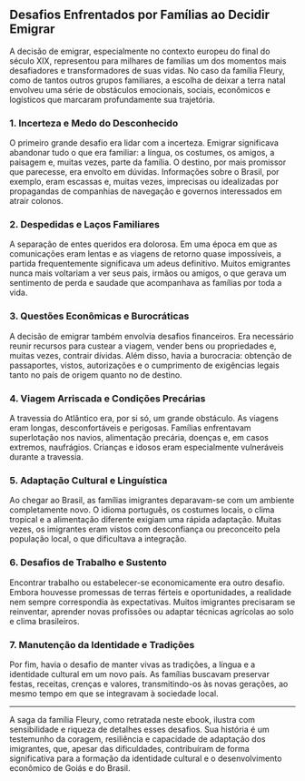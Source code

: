 ## Desafios Enfrentados por Famílias ao Decidir Emigrar

A decisão de emigrar, especialmente no contexto europeu do final do século XIX, representou para milhares de famílias um dos momentos mais desafiadores e transformadores de suas vidas. No caso da família Fleury, como de tantos outros grupos familiares, a escolha de deixar a terra natal envolveu uma série de obstáculos emocionais, sociais, econômicos e logísticos que marcaram profundamente sua trajetória.

### 1. **Incerteza e Medo do Desconhecido**

O primeiro grande desafio era lidar com a incerteza. Emigrar significava abandonar tudo o que era familiar: a língua, os costumes, os amigos, a paisagem e, muitas vezes, parte da família. O destino, por mais promissor que parecesse, era envolto em dúvidas. Informações sobre o Brasil, por exemplo, eram escassas e, muitas vezes, imprecisas ou idealizadas por propagandas de companhias de navegação e governos interessados em atrair colonos.

### 2. **Despedidas e Laços Familiares**

A separação de entes queridos era dolorosa. Em uma época em que as comunicações eram lentas e as viagens de retorno quase impossíveis, a partida frequentemente significava um adeus definitivo. Muitos emigrantes nunca mais voltariam a ver seus pais, irmãos ou amigos, o que gerava um sentimento de perda e saudade que acompanhava as famílias por toda a vida.

### 3. **Questões Econômicas e Burocráticas**

A decisão de emigrar também envolvia desafios financeiros. Era necessário reunir recursos para custear a viagem, vender bens ou propriedades e, muitas vezes, contrair dívidas. Além disso, havia a burocracia: obtenção de passaportes, vistos, autorizações e o cumprimento de exigências legais tanto no país de origem quanto no de destino.

### 4. **Viagem Arriscada e Condições Precárias**

A travessia do Atlântico era, por si só, um grande obstáculo. As viagens eram longas, desconfortáveis e perigosas. Famílias enfrentavam superlotação nos navios, alimentação precária, doenças e, em casos extremos, naufrágios. Crianças e idosos eram especialmente vulneráveis durante a travessia.

### 5. **Adaptação Cultural e Linguística**

Ao chegar ao Brasil, as famílias imigrantes deparavam-se com um ambiente completamente novo. O idioma português, os costumes locais, o clima tropical e a alimentação diferente exigiam uma rápida adaptação. Muitas vezes, os imigrantes eram vistos com desconfiança ou preconceito pela população local, o que dificultava a integração.

### 6. **Desafios de Trabalho e Sustento**

Encontrar trabalho ou estabelecer-se economicamente era outro desafio. Embora houvesse promessas de terras férteis e oportunidades, a realidade nem sempre correspondia às expectativas. Muitos imigrantes precisaram se reinventar, aprender novas profissões ou adaptar técnicas agrícolas ao solo e clima brasileiros.

### 7. **Manutenção da Identidade e Tradições**

Por fim, havia o desafio de manter vivas as tradições, a língua e a identidade cultural em um novo país. As famílias buscavam preservar festas, receitas, crenças e valores, transmitindo-os às novas gerações, ao mesmo tempo em que se integravam à sociedade local.

---

A saga da família Fleury, como retratada neste ebook, ilustra com sensibilidade e riqueza de detalhes esses desafios. Sua história é um testemunho da coragem, resiliência e capacidade de adaptação dos imigrantes, que, apesar das dificuldades, contribuíram de forma significativa para a formação da identidade cultural e o desenvolvimento econômico de Goiás e do Brasil.